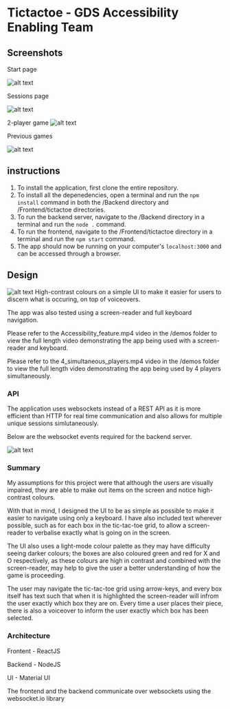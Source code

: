 # Tictactoe - GDS Accessibility Enabling Team

## Screenshots

Start page

![alt text](https://github.com/syed0059/Tictactoe/blob/master/demo/Startpage.png)

Sessions page

![alt text](https://github.com/syed0059/Tictactoe/blob/master/demo/Sessionspage.png)

2-player game
![alt text](https://github.com/syed0059/Tictactoe/blob/master/demo/2%20Games.png)

Previous games

![alt text](https://github.com/syed0059/Tictactoe/blob/master/demo/Previousgames.png)

## instructions

1) To install the application, first clone the entire repository.
2) To install all the depenedencies, open a terminal and run the `npm install` command in both the /Backend directory and /Frontend/tictactoe directories.
3) To run the backend server, navigate to the /Backend directory in a terminal and run the `node .` command.
4) To run the frontend, navigate to the /Frontend/tictactoe directory in a terminal and run the `npm start` command.
5) The app should now be running on your computer's `localhost:3000` and can be accessed through a browser.

## Design

![alt text](https://github.com/syed0059/Tictactoe/blob/master/demo/2%20Games.png)
High-contrast colours on a simple UI to make it easier for users to discern what is occuring, on top of voiceovers.

The app was also tested using a screen-reader and full keyboard navigation.

Please refer to the Accessibility_feature.mp4 video in the /demos folder to view the full length video demonstrating the app being used with a screen-reader and keyboard.

Please refer to the 4_simultaneous_players.mp4 video in the /demos folder to view the full length video demonstrating the app being used by 4 players simultaneously.

### API

The application uses websockets instead of a REST API as it is more efficient than HTTP for real time communication and also allows for multiple unique sessions simlutaneously.

Below are the websocket events required for the backend server.

![alt text](https://github.com/syed0059/Tictactoe/blob/master/demo/websocket_events.png)

### Summary

My assumptions for this project were that although the users are visually impaired, they are able to make out items on the screen and notice high-contrast colours.

With that in mind, I designed the UI to be as simple as possible to make it easier to navigate using only a keyboard. I have also included text wherever possible, such as for each box in the tic-tac-toe grid, to allow a screen-reader to verbalise exactly what is going on in the screen.

The UI also uses a light-mode colour palette as they may have difficulty seeing darker colours; the boxes are also coloured green and red for X and O respectively, as these colours are high in contrast and combined with the screen-reader, may help to give the user a better understanding of how the game is proceeding.

The user may navigate the tic-tac-toe grid using arrow-keys, and every box itself has text such that when it is highlighted the screen-reader will infrom the user exactly which box they are on. 
Every time a user places their piece, there is also a voiceover to inform the user exactly which box has been selected.

### Architecture

Frontent - ReactJS

Backend - NodeJS

UI - Material UI

The frontend and the backend communicate over websockets using the websocket.io library
